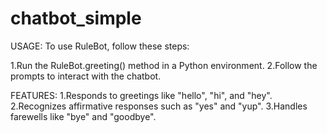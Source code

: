 # chatbot_simple
USAGE:
To use RuleBot, follow these steps:

1.Run the RuleBot.greeting() method in a Python environment.
2.Follow the prompts to interact with the chatbot.

FEATURES:
1.Responds to greetings like "hello", "hi", and "hey".
2.Recognizes affirmative responses such as "yes" and "yup".
3.Handles farewells like "bye" and "goodbye".
